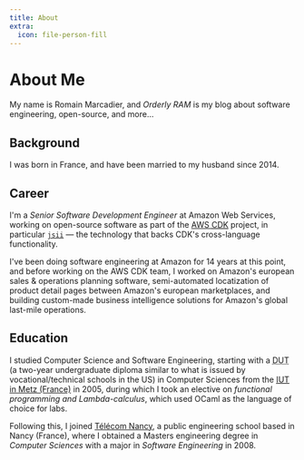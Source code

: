 ```yaml
---
title: About
extra:
  icon: file-person-fill
---
```

# About Me

My name is Romain Marcadier, and *Orderly RAM* is my blog about software
engineering, open-source, and more...

## Background

I was born in France, and have been married to my husband since 2014.

## Career

I'm a *Senior Software Development Engineer* at Amazon Web Services, working on open-source software
as part of the  [AWS <abbr title="Cloud Development Kit">CDK</abbr>][aws-cdk] project, in particular
[`jsii`](https://github.com/aws/jsii) &mdash; the technology that backs CDK's cross-language
functionality.

I've been doing software engineering at Amazon for <time datetime="PT14Y">14 years</time> at this
point, and before working on the AWS CDK team, I worked on Amazon's european sales & operations
planning software, semi-automated locatization of product detail pages between Amazon's european
marketplaces, and building custom-made business intelligence solutions for Amazon's global last-mile
operations.

[aws-cdk]: https://github.com/aws/aws-cdk

## Education

I studied Computer Science and Software Engineering, starting with a
<abbr title="Diplome Universitaire de Technologie">DUT</abbr> (a two-year undergraduate diploma
similar to what is issued by vocational/technical schools in the US) in Computer Sciences from the
[<abbr title="Institut Universitaire de Technologie">IUT</abbr> in Metz (France)][iut-metz] in 2005,
during which I took an elective on _functional programming and Lambda-calculus_, which used OCaml as
the language of choice for labs.

Following this, I joined [Télécom Nancy][telecom-nancy], a public engineering school based in Nancy
(France), where I obtained a Masters engineering degree in *Computer Sciences* with a major in
*Software Engineering* in 2008.

[iut-metz]: http://iut-metz.univ-lorraine.fr
[telecom-nancy]: https://telecomnancy.univ-lorraine.fr
